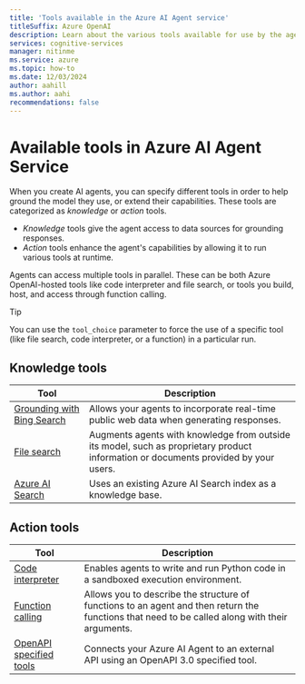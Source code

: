 ```yaml
---
title: 'Tools available in the Azure AI Agent service'
titleSuffix: Azure OpenAI
description: Learn about the various tools available for use by the agents you create. 
services: cognitive-services
manager: nitinme
ms.service: azure
ms.topic: how-to
ms.date: 12/03/2024
author: aahill
ms.author: aahi
recommendations: false
---
```


# Available tools in Azure AI Agent Service

When you create AI agents, you can specify different tools in order to help ground the model they use, or extend their capabilities. These tools are categorized as *knowledge* or *action* tools. 

* *Knowledge* tools give the agent access to data sources for grounding responses. 
* *Action* tools enhance the agent's capabilities by allowing it to run various tools at runtime.

Agents can access multiple tools in parallel. These can be both Azure OpenAI-hosted tools like code interpreter and file search, or tools you build, host, and access through function calling.

> [!TIP]
> You can use the `tool_choice` parameter to force the use of a specific tool (like file search, code interpreter, or a function) in a particular run.

## Knowledge tools

|Tool  |Description  |
|---------|---------|
| [Grounding with Bing Search](./bing-grounding.md)     | Allows your agents to incorporate real-time public web data when generating responses.         |
|[File search](./file-search.md)    | Augments agents with knowledge from outside its model, such as proprietary product information or documents provided by your users.        |
| [Azure AI Search](./azure-ai-search.md) | Uses an existing Azure AI Search index as a knowledge base. |

## Action tools

|Tool  |Description  |
|---------|---------|
| [Code interpreter](./code-interpreter.md)     | Enables agents to write and run Python code in a sandboxed execution environment.        |
|[Function calling](./function-calling.md)     | Allows you to describe the structure of functions to an agent and then return the functions that need to be called along with their arguments.        |
| [OpenAPI specified tools](./openapi-spec.md) | Connects your Azure AI Agent to an external API using an OpenAPI 3.0 specified tool. |

